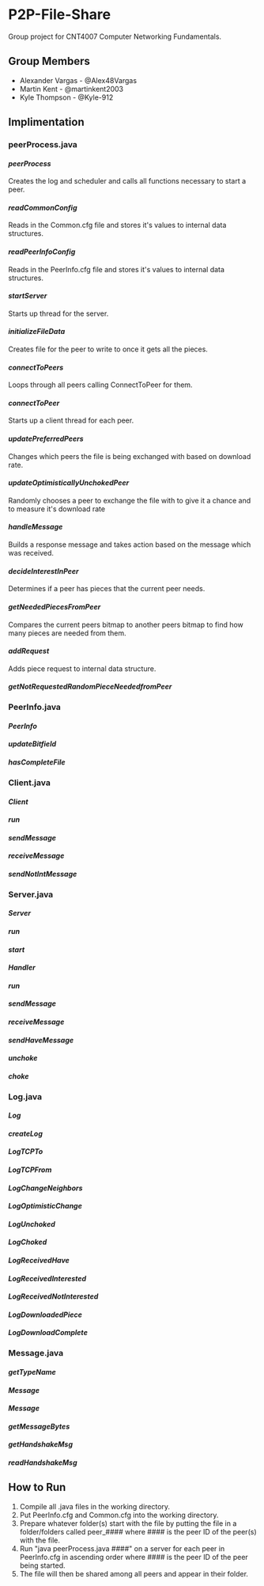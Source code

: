 # P2P-File-Share
Group project for CNT4007 Computer Networking Fundamentals.

## Group Members
- Alexander Vargas - @Alex48Vargas
- Martin Kent - @martinkent2003
- Kyle Thompson - @Kyle-912

## Implimentation
### peerProcess.java
#### *peerProcess*
Creates the log and scheduler and calls all functions necessary to start a peer.
#### *readCommonConfig*
Reads in the Common.cfg file and stores it's values to internal data structures.
#### *readPeerInfoConfig*
Reads in the PeerInfo.cfg file and stores it's values to internal data structures.
#### *startServer*
Starts up thread for the server.
#### *initializeFileData*
Creates file for the peer to write to once it gets all the pieces.
#### *connectToPeers*
Loops through all peers calling ConnectToPeer for them.
#### *connectToPeer*
Starts up a client thread for each peer.
#### *updatePreferredPeers*
Changes which peers the file is being exchanged with based on download rate.
#### *updateOptimisticallyUnchokedPeer*
Randomly chooses a peer to exchange the file with to give it a chance and to measure it's download rate
#### *handleMessage*
Builds a response message and takes action based on the message which was received.
#### *decideInterestInPeer*
Determines if a peer has pieces that the current peer needs.
#### *getNeededPiecesFromPeer*
Compares the current peers bitmap to another peers bitmap to find how many pieces are needed from them.
#### *addRequest*
Adds piece request to internal data structure.
#### *getNotRequestedRandomPieceNeededfromPeer*

### PeerInfo.java
#### *PeerInfo*

#### *updateBitfield*

#### *hasCompleteFile*


### Client.java
#### *Client*

#### *run*

#### *sendMessage*

#### *receiveMessage*

#### *sendNotIntMessage*


### Server.java
#### *Server*

#### *run*

#### *start*

#### *Handler*

#### *run*

#### *sendMessage*

#### *receiveMessage*

#### *sendHaveMessage*

#### *unchoke*

#### *choke*


### Log.java
#### *Log*

#### *createLog*

#### *LogTCPTo*

#### *LogTCPFrom*

#### *LogChangeNeighbors*

#### *LogOptimisticChange*

#### *LogUnchoked*

#### *LogChoked*

#### *LogReceivedHave*

#### *LogReceivedInterested*

#### *LogReceivedNotInterested*

#### *LogDownloadedPiece*

#### *LogDownloadComplete*


### Message.java
#### *getTypeName*

#### *Message*

#### *Message*

#### *getMessageBytes*

#### *getHandshakeMsg*

#### *readHandshakeMsg*


## How to Run
1. Compile all .java files in the working directory.
2. Put PeerInfo.cfg and Common.cfg into the working directory.
3. Prepare whatever folder(s) start with the file by putting the file in a folder/folders called peer_#### where #### is the peer ID of the peer(s) with the file.
4. Run "java peerProcess.java ####" on a server for each peer in PeerInfo.cfg in ascending order where #### is the peer ID of the peer being started.
5. The file will then be shared among all peers and appear in their folder.